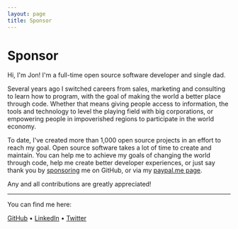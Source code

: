 ```yaml
---
layout: page
title: Sponsor
---
```


# Sponsor

Hi, I'm Jon! I'm a full-time open source software developer and single dad.

Several years ago I switched careers from sales, marketing and consulting to learn how to program, with the goal of making the world a better place through code. Whether that means giving people access to information, the tools and technology to level the playing field with big corporations, or empowering people in impoverished regions to participate in the world economy.

To date, I've created more than 1,000 open source projects in an effort to reach my goal. Open source software takes a lot of time to create and maintain. You can help me to achieve my goals of changing the world through code, help me create better developer experiences, or just say thank you by [sponsoring](https://github.com/sponsors/jonschlinkert) me on GitHub, or via my [paypal.me page](https://paypal.me/jonathanschlinkert?locale.x=en_US).

Any and all contributions are greatly appreciated!

<hr>

You can find me here:

[GitHub](https://github.com/jonschlinkert) • [LinkedIn](https://linkedin.com/in/jonshlinkert) • [Twitter](https://twitter.com/jonschlinkert)
